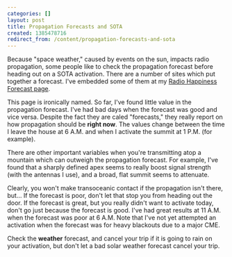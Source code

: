 ```yaml
---
categories: []
layout: post
title: Propagation Forecasts and SOTA
created: 1385478716
redirect_from: /content/propagation-forecasts-and-sota
---
```

Because "space weather," caused by events on the sun, impacts radio propagation, some people like to check the propagation forecast before heading out on a SOTA activation.  There are a number of sites which put together a forecast.  I've embedded some of them at my [Radio Happiness Forecast page](/content/radio-happiness-forecast).

This page is ironically named.  So far, I've found little value in the propagation forecast.  I've had bad days when the forecast was good and vice versa.  Despite the fact they are caled "forecasts," they really report on how propagation should be **right now**.  The values change between the time I leave the house at 6 A.M. and when I activate the summit at 1 P.M. (for example).

There are other important variables when you're transmitting atop a mountain which can outweigh the propagation forecast.  For example, I've found that a sharply defined apex seems to really boost signal strength (with the antennas I use), and a broad, flat summit seems to attenuate.

Clearly, you won't make transoceanic contact if the propagation isn't there, but...  If the forecast is poor, don't let that stop you from heading out the door.  If the forecast is great, but you really didn't want to activate today, don't go just because the forecast is good.  I've had great results at 11 A.M. when the forecast was poor at 6 A.M.  Note that I've not yet attempted an activation when the forecast was for heavy blackouts due to a major CME.

Check the **weather** forecast, and cancel your trip if it is going to rain on your activation, but don't let a bad solar weather forecast cancel your trip.
